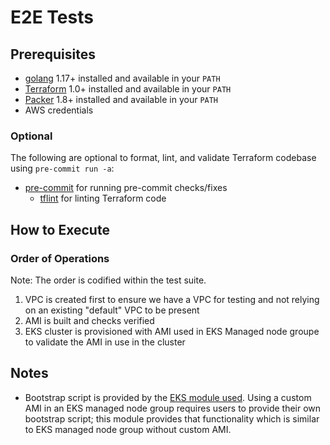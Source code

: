 # E2E Tests

## Prerequisites

- [golang](https://go.dev/doc/install) 1.17+ installed and available in your `PATH`
- [Terraform](https://learn.hashicorp.com/tutorials/terraform/install-cli) 1.0+ installed and available in your `PATH`
- [Packer](https://learn.hashicorp.com/tutorials/packer/get-started-install-cli) 1.8+ installed and available in your `PATH`
- AWS credentials

### Optional

The following are optional to format, lint, and validate Terraform codebase using `pre-commit run -a`:
- [pre-commit](https://github.com/antonbabenko/pre-commit-terraform#how-to-install) for running pre-commit checks/fixes
  - [tflint](https://github.com/terraform-linters/tflint) for linting Terraform code

## How to Execute

### Order of Operations

Note: The order is codified within the test suite.

1. VPC is created first to ensure we have a VPC for testing and not relying on an existing "default" VPC to be present
2. AMI is built and checks verified
3. EKS cluster is provisioned with AMI used in EKS Managed node groupe to validate the AMI in use in the cluster

## Notes

- Bootstrap script is provided by the [EKS module used](https://github.com/terraform-aws-modules/terraform-aws-eks). Using a custom AMI in an EKS managed node group requires users to provide their own bootstrap script; this module provides that functionality which is similar to EKS managed node group without custom AMI.
